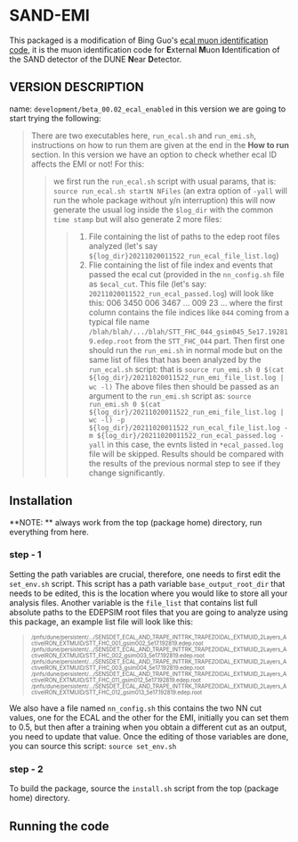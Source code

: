 # SAND-EMI
This packaged is a modification of Bing Guo's [ecal muon identification code](https://github.com/bingguo1/muIdentification), it is the muon identification code for **E**xternal **M**uon **I**dentification of the SAND detector of the DUNE **N**ear **D**etector.

## VERSION DESCRIPTION
name: `development/beta_00.02_ecal_enabled` in this version we are going to start trying the following:
> There are two executables here, `run_ecal.sh` and `run_emi.sh`, instructions on how to run them are given at the end in the **How to run** section.
> In this version we have an option to check whether ecal ID affects the EMI or not! For this:
> > we first run the `run_ecal.sh` script with usual params, that is: 
> > `source run_ecal.sh startN NFiles` (an extra option of `-yall` will run the whole package without y/n interruption)
> > this will now generate the usual log inside the `$log_dir` with the common `time stamp` but will also generate 2 more files: 
> > > 1. File containing the list of paths to the edep root files analyzed (let's say `${log_dir}20211020011522_run_ecal_file_list.log`)
> > > 2. Flie containing the list of file index and events that passed the ecal cut (provided in the `nn_config.sh` file as `$ecal_cut`. This file (let's say: `20211020011522_run_ecal_passed.log`) will look like this:
> > >    006 3450
> > >    006 3467
> > >    ...
> > >    009 23
> > >    ...
> > >    where the first column contains the file indices like `044` coming from a typical file name `/blah/blah/.../blah/STT_FHC_044_gsim045_5e17.192819.edep.root` from the `STT_FHC_044` part.
> > Then first one should run the `run_emi.sh` in normal mode but on the same list of files that has been analyzed by the `run_ecal.sh` script: that is 
> > > `source run_emi.sh 0 $(cat ${log_dir}/20211020011522_run_emi_file_list.log | wc -l)`
> > The above files then should be passed as an argument to the `run_emi.sh` script as:
> > > `source run_emi.sh 0 $(cat ${log_dir}/20211020011522_run_emi_file_list.log | wc -l) -p ${log_dir}/20211020011522_run_ecal_file_list.log -m ${log_dir}/20211020011522_run_ecal_passed.log -yall`
> > > in this case, the evnts listed in `*ecal_passed.log` file will be skipped. Results should be compared with the results of the previous normal step to see if they change significantly.





## Installation
**NOTE: ** always work from the top (package home) directory, run everything from here.
### step - 1
Setting the path variables are crucial, therefore, one needs to first edit the `set_env.sh` script. This script has a path variable `base_output_root_dir` that needs to be edited, this is the location where you would like to store all your analysis files.
Another variable is the `file_list` that contains list full absolute paths to the EDEPSIM root files that you are going to analyze using this package, an example list file will look like this:

> <sub><sup>
> /pnfs/dune/persistent/.../SENSDET_ECAL_AND_TRAPE_INTTRK_TRAPEZOIDAL_EXTMUID_2Layers_ActiveIRON_EXTMUID/STT_FHC_001_gsim002_5e17.192819.edep.root
> /pnfs/dune/persistent/.../SENSDET_ECAL_AND_TRAPE_INTTRK_TRAPEZOIDAL_EXTMUID_2Layers_ActiveIRON_EXTMUID/STT_FHC_002_gsim003_5e17.192819.edep.root
> /pnfs/dune/persistent/.../SENSDET_ECAL_AND_TRAPE_INTTRK_TRAPEZOIDAL_EXTMUID_2Layers_ActiveIRON_EXTMUID/STT_FHC_003_gsim004_5e17.192819.edep.root
> /pnfs/dune/persistent/.../SENSDET_ECAL_AND_TRAPE_INTTRK_TRAPEZOIDAL_EXTMUID_2Layers_ActiveIRON_EXTMUID/STT_FHC_011_gsim012_5e17.192819.edep.root
> /pnfs/dune/persistent/.../SENSDET_ECAL_AND_TRAPE_INTTRK_TRAPEZOIDAL_EXTMUID_2Layers_ActiveIRON_EXTMUID/STT_FHC_012_gsim013_5e17.192819.edep.root
> </sup></sub>

We also have a file named `nn_config.sh` this contains the two NN cut values, one for the ECAL and the other for the EMI, initially you can set them to 0.5, but then after a training when you obtain a different cut as an output, you need to update that value.
Once the editing of those variables are done, you can source this script: 
``
source set_env.sh
``
### step - 2
To build the package, source the `install.sh` script from the top (package home) directory.

## Running the code

> 




